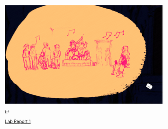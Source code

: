 ![Image](./hi.jpg)


*hi*

[Lab Report 1](https://Angelsofttoy.github.io/cse15l-lab-reports/lab-report-1-week-2.html)